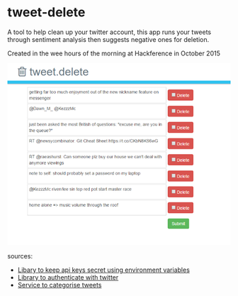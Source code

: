# tweet-delete
A tool to help clean up your twitter account, this app runs your tweets through sentiment analysis then suggests negative ones for deletion.

Created in the wee hours of the morning at Hackference in October 2015



![screenshot](screenshot.png)

sources:
  * [Libary to keep api keys secret using environment variables](http://github.com/vlucas/phpdotenv)
  * [Library to authenticate with twitter](http://twitteroauth.com)
  * [Service to categorise tweets](http://help.sentiment140.com/api)
